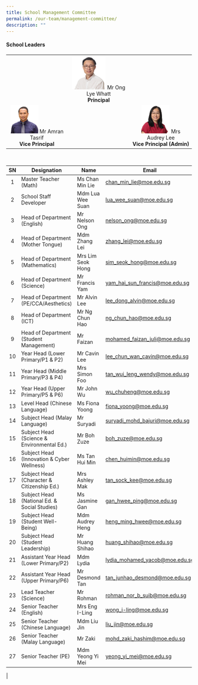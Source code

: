 ```yaml
---
title: School Management Committee
permalink: /our-team/management-committee/
description: ""
---
```

#### School Leaders


| | | |
|:---:|:---:|:---:|
| | <img src="/images/Mr%20Ong%20Lye%20Whatt%20%20Principal.jpg" style="width:59%">	Mr Ong Lye Whatt <br> **Principal**| |
| <img src="/images/Mr%20Amran%20Bin%20Tasrif%20Vice%20Principal%20EO.png" style="width:50%"> Mr Amran Tasrif <br> **Vice Principal**| | <img src="/images/Mrs%20Audrey%20Lee%20-%20Vice%20Principal%20(Admin).jpg" style="width:50%"> Mrs Audrey Lee <br>**Vice Principal (Admin)**|

<br>



| SN | Designation | Name | Email |
|:---:|---|---|---|
| 1 | Master Teacher (Math)   | Ms Chan Min Lie | [chan_min_lie@moe.edu.sg](mailto:chan_min_lie@moe.edu.sg)  |
| 2 | School Staff Developer   | Mdm Lua Wee Suan | [lua_wee_suan@moe.edu.sg](mailto:lua_wee_suan@moe.edu.sg)  |
| 3 | Head of Department (English)   | Mr Nelson Ong | [nelson_ong@moe.edu.sg](mailto:nelson_ong@moe.edu.sg)  |
| 4 | Head of Department (Mother Tongue)  | Mdm Zhang Lei | [zhang_lei@moe.edu.sg](mailto:zhang_lei@moe.edu.sg)  |
|  5  | Head of Department (Mathematics)    | Mrs Lim Seok Hong  | [sim_seok_hong@moe.edu.sg](mailto:sim_seok_hong@moe.edu.sg)  |
| 6 | Head of Department (Science)   | Mr Francis Yam  | [yam_hai_sun_francis@moe.edu.sg](mailto:yam_hai_sun_francis@moe.edu.sg)  |
|  7  | Head of Department (PE/CCA/Aesthetics)   | Mr Alvin Lee  | [lee_dong_alvin@moe.edu.sg](mailto:lee_dong_alvin@moe.edu.sg)  |
|  8  | Head of Department (ICT)   | Mr Ng Chun Hao  | [ng_chun_hao@moe.edu.sg](mailto:ng_chun_hao@moe.edu.sg)  |
| 9 | Head of Department (Student Management)   | Mr Faizan   | [mohamed_faizan_juli@moe.edu.sg](mailto:mohamed_faizan_juli@moe.edu.sg)  |
| 10 | Year Head (Lower Primary/P1 & P2)  | Mr Cavin Lee  | [lee_chun_wan_cavin@moe.edu.sg](mailto:lee_chun_wan_cavin@moe.edu.sg)  |
| 11 | Year Head (Middle Primary/P3 & P4)   | Mrs Simon Foo  | [tan_wui_leng_wendy@moe.edu.sg](mailto:tan_wui_leng_wendy@moe.edu.sg)  |
|  12 | Year Head (Upper Primary/P5 & P6)   | Mr John Wu  | [wu_chuheng@moe.edu.sg](mailto:wu_chuheng@moe.edu.sg)  |
|  13 | Level Head (Chinese Language)   |  Ms Fiona Yoong | [fiona_yoong@moe.edu.sg](mailto:fiona_yoong@moe.edu.sg)  |
|  14 | Subject Head (Malay Language)   | Mr Suryadi  | [suryadi_mohd_bajuri@moe.edu.sg](mailto:suryadi_mohd_bajuri@moe.edu.sg)  |
| 15  | Subject Head (Science & Environmental Ed.)   | Mr Boh Zuze  | [boh_zuze@moe.edu.sg](mailto:boh_zuze@moe.edu.sg)  |
| 16 | Subject Head (Innovation & Cyber Wellness)    | Ms Tan Hui Min  | [chen_huimin@moe.edu.sg](mailto:chen_huimin@moe.edu.sg)  |
|  17 | Subject Head (Character & Citizenship Ed.)   | Mrs Ashley Mak  | [tan_sock_kee@moe.edu.sg](mailto:tan_sock_kee@moe.edu.sg)  |
|  18 | Subject Head (National Ed. & Social Studies)   | Ms Jasmine Gan  | [gan_hwee_ping@moe.edu.sg](mailto:gan_hwee_ping@moe.edu.sg)  |
|   19 | Subject Head (Student Well-Being)  | Mdm Audrey Heng | [heng_ming_hwee@moe.edu.sg](mailto:heng_ming_hwee@moe.edu.sg)   |
|   20 | Subject Head (Student Leadership)  | Mr Huang Shihao | [huang_shihao@moe.edu.sg](mailto:huang_shihao@moe.edu.sg)    |
|  21 | Assistant Year Head (Lower Primary/P2)   | Mdm Lydia  | [lydia_mohamed_yacob@moe.edu.sg](mailto:lydia_mohamed_yacob@moe.edu.sg)  |
|  22 | Assistant Year Head (Upper Primary/P6)  | Mr Desmond Tan   | [tan_junhao_desmond@moe.edu.sg](mailto:tan_junhao_desmond@moe.edu.sg)   |
|  23 | Lead Teacher (Science)   | Mr Rohman  | [rohman_nor_b_suib@moe.edu.sg](mailto:rohman_nor_b_suib@moe.edu.sg)   |
|  24 | Senior Teacher (English)   | Mrs Eng I-Ling  | [wong_i-ling@moe.edu.sg](mailto:wong_i-ling@moe.edu.sg)   |
|  25 | Senior Teacher (Chinese Language)    | Mdm Liu Jin  | [liu_jin@moe.edu.sg](mailto:liu_jin@moe.edu.sg) |
|  26 | Senior Teacher (Malay Language)    | Mr Zaki | [mohd_zaki_hashim@moe.edu.sg](mailto:mohd_zaki_hashim@moe.edu.sg)  |
|  27 | Senior Teacher (PE)   | Mdm Yeong Yi Mei  | [yeong_yi_mei@moe.edu.sg](mailto:yeong_yi_mei@moe.edu.sg)   |
|